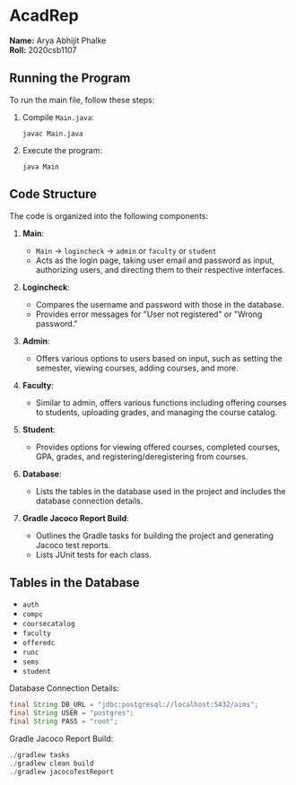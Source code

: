 # AcadRep


**Name:** Arya Abhijit Phalke  
**Roll:** 2020csb1107


## Running the Program


To run the main file, follow these steps:

1. Compile `Main.java`:
    ```
    javac Main.java
    ```

2. Execute the program:
    ```
    java Main
    ```


## Code Structure


The code is organized into the following components:

1. **Main**:
   - `Main` -> `logincheck` -> `admin` or `faculty` or `student`
   - Acts as the login page, taking user email and password as input, authorizing users, and directing them to their respective interfaces.

2. **Logincheck**:
   - Compares the username and password with those in the database.
   - Provides error messages for "User not registered" or "Wrong password."

3. **Admin**:
   - Offers various options to users based on input, such as setting the semester, viewing courses, adding courses, and more.

4. **Faculty**:
   - Similar to admin, offers various functions including offering courses to students, uploading grades, and managing the course catalog.

5. **Student**:
   - Provides options for viewing offered courses, completed courses, GPA, grades, and registering/deregistering from courses.

6. **Database**:
   - Lists the tables in the database used in the project and includes the database connection details.

7. **Gradle Jacoco Report Build**:
   - Outlines the Gradle tasks for building the project and generating Jacoco test reports.
   - Lists JUnit tests for each class.


## Tables in the Database


- `auth`
- `compc`
- `coursecatalog`
- `faculty`
- `offeredc`
- `runc`
- `sems`
- `student`

Database Connection Details:

```java
final String DB_URL = "jdbc:postgresql://localhost:5432/aims";
final String USER = "postgres";
final String PASS = "root";
```

Gradle Jacoco Report Build:

```java
./gradlew tasks
./gradlew clean build
./gradlew jacocoTestReport
```

